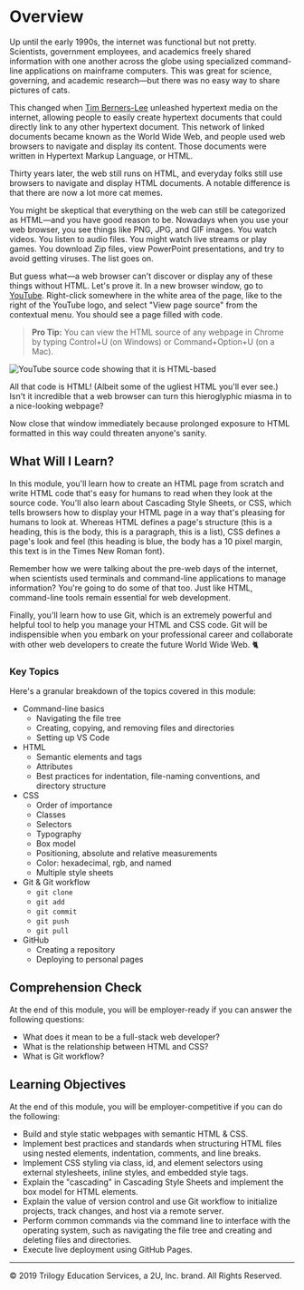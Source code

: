 Overview
===
Up until the early 1990s, the internet was functional but not pretty. Scientists, government
employees, and academics freely shared information with one another across the globe using
specialized command-line applications on mainframe computers. This was great for science, 
governing, and academic research—but there was no easy way to share pictures of cats. 

This changed when [Tim Berners-Lee](https://www.w3.org/People/Berners-Lee/) unleashed hypertext media on the internet, allowing people to easily create hypertext documents that could directly
link to any other hypertext document. This network of linked documents became known as the World
Wide Web, and people used web browsers to navigate and display its content. Those documents 
were written in Hypertext Markup Language, or HTML. 

Thirty years later, the web still runs on HTML, and everyday folks still use browsers to navigate and display HTML documents. A notable difference is that there are now a lot more cat memes.
 
You might be skeptical that everything on the web can still be categorized as HTML—and you have good reason to be. Nowadays when you use your web browser, you see things like PNG, JPG, and GIF images. You watch videos. You listen to audio files. You might watch live streams or play games. You download Zip files, view PowerPoint  presentations, and try to avoid getting viruses. The list goes on. 

But guess what—a web browser can't discover or display any of these things without HTML. Let's prove it. In a new browser window, go to [YouTube](https://www.youtube.com/). Right-click somewhere in the white 
area of the page, like to the right of the YouTube logo, and select "View page source" from the contextual menu. You should see a page filled with code.

> **Pro Tip:** You can view the HTML source of any webpage in Chrome by typing Control+U (on Windows) or Command+Option+U (on a Mac).

<img src="assets/youtube_html_source.png" alt="YouTube source code showing that it is HTML-based" />

All that code is HTML! (Albeit some of the ugliest HTML you'll ever see.) Isn't it incredible that
a web browser can turn this hieroglyphic miasma in to a nice-looking webpage? 

Now close that window immediately because prolonged exposure to HTML formatted in this way could threaten anyone's sanity.

## What Will I Learn? 

In this module, you'll learn how to create an HTML page from scratch and write HTML code that's easy for humans to read when they look at the source code. You'll also learn about Cascading Style Sheets, or CSS, which tells browsers how to display your HTML page in a way that's pleasing for humans to look at. Whereas HTML defines a page's structure (this is a heading, this is the body, this is a paragraph, this is a list), CSS defines a page's look and feel (this heading is blue, the body has a 10 pixel margin, this text is in the Times New Roman font).

Remember how we were talking about the pre-web days of the internet, when scientists used terminals and command-line applications to manage information? You're going to do some of that too. Just like HTML, command-line tools remain essential for web development.

Finally, you'll learn how to use Git, which is an extremely powerful and helpful tool to help you manage your HTML and CSS code. Git will be indispensible when you embark on your professional career and collaborate with other web developers to create the future World Wide Web. 🐈

### Key Topics

Here's a granular breakdown of the topics covered in this module: 
* Command-line basics
  * Navigating the file tree
  * Creating, copying, and removing files and directories
  * Setting up VS Code
* HTML
  * Semantic elements and tags
  * Attributes
  * Best practices for indentation, file-naming conventions, and directory structure
* CSS
  * Order of importance
  * Classes
  * Selectors
  * Typography
  * Box model
  * Positioning, absolute and relative measurements
  * Color: hexadecimal, rgb, and named
  * Multiple style sheets
* Git & Git workflow
  * `git clone`
  * `git add`
  * `git commit`
  * `git push`
  * `git pull`
* GitHub
  * Creating a repository
  * Deploying to personal pages

## Comprehension Check
At the end of this module, you will be employer-ready if you can answer the following questions:
* What does it mean to be a full-stack web developer?
* What is the relationship between HTML and CSS?
* What is Git workflow?

## Learning Objectives
At the end of this module, you will be employer-competitive if you can do the following:
* Build and style static webpages with semantic HTML & CSS.
* Implement best practices and standards when structuring HTML files using nested elements, indentation, comments, and line breaks.
* Implement CSS styling via class, id, and element selectors using external stylesheets, inline styles, and embedded style tags.
* Explain the "cascading" in Cascading Style Sheets and implement the box model for HTML elements.
* Explain the value of version control and use Git workflow to initialize projects, track changes, and host via a remote server.
* Perform common commands via the command line to interface with the operating system, such as navigating the file tree and creating and deleting files and directories.
* Execute live deployment using GitHub Pages.

---
© 2019 Trilogy Education Services, a 2U, Inc. brand. All Rights Reserved.

